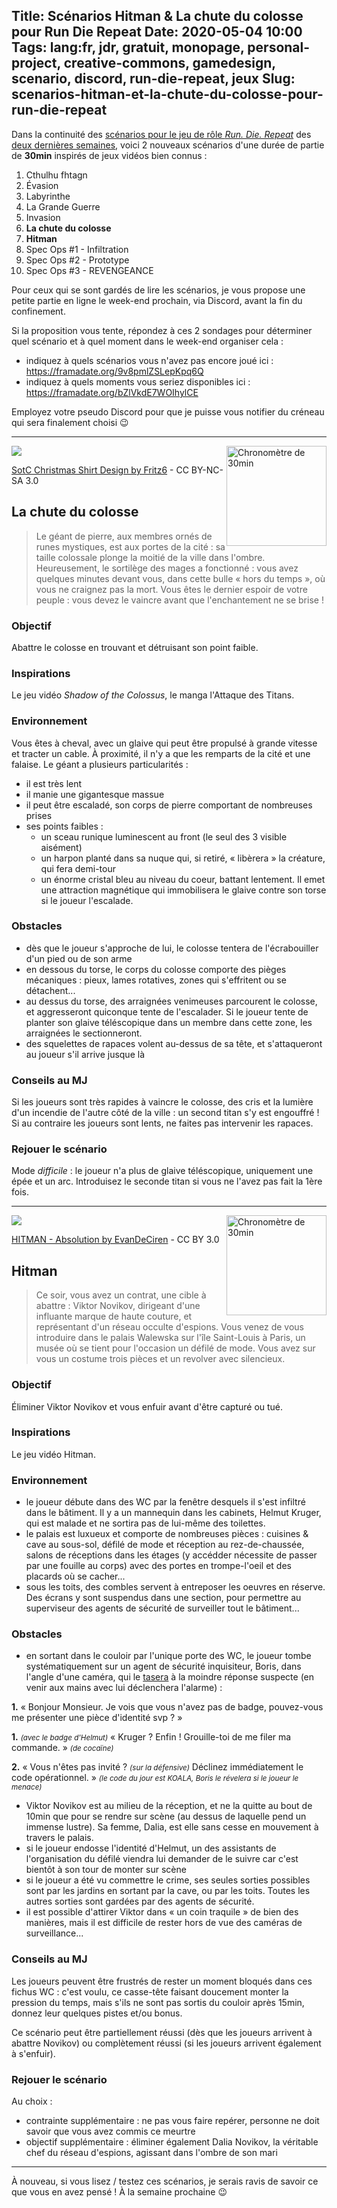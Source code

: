 Title: Scénarios Hitman & La chute du colosse pour Run Die Repeat
Date: 2020-05-04 10:00
Tags: lang:fr, jdr, gratuit, monopage, personal-project, creative-commons, gamedesign, scenario, discord, run-die-repeat, jeux
Slug: scenarios-hitman-et-la-chute-du-colosse-pour-run-die-repeat
---

Dans la continuité des [scénarios pour le jeu de rôle _Run. Die. Repeat_](1ere-fournee-de-scenarios-pour-run-die-repeat.html) des [deux dernières semaines](2e-serie-de-scenarios-pour-run-die-repeat.html),
voici 2 nouveaux scénarios d'une durée de partie de **30min**
inspirés de jeux vidéos bien connus :

1. Cthulhu fhtagn
2. Évasion
3. Labyrinthe
4. La Grande Guerre
5. Invasion
6. **La chute du colosse**
7. **Hitman**
8. Spec Ops #1 - Infiltration
9. Spec Ops #2 - Prototype
10. Spec Ops #3 - REVENGEANCE

Pour ceux qui se sont gardés de lire les scénarios, je vous propose une petite partie en ligne le week-end prochain, via Discord, avant la fin du confinement.

Si la proposition vous tente, répondez à ces 2 sondages pour déterminer quel scénario et à quel moment dans le week-end organiser cela :

- indiquez à quels scénarios vous n'avez pas encore joué ici : <https://framadate.org/9v8pmlZSLepKpq6Q>
- indiquez à quels moments vous seriez disponibles ici : <https://framadate.org/bZlVkdE7WOIhylCE>

Employez votre pseudo Discord pour que je puisse vous notifier du créneau qui sera finalement choisi 😉

---
<img class="timer" alt="Chronomètre de 30min" src="images/jdr/rdr/timer-30.svg">

![](images/jdr/rdr/sotc_christmas_shirt_design_by_fritz6_d1e07il-pre.png)

[SotC Christmas Shirt Design by Fritz6](https://www.deviantart.com/fritz6/art/SotC-Christmas-Shirt-Design-83990541) - CC BY-NC-SA 3.0
## La chute du colosse
> Le géant de pierre, aux membres ornés de runes mystiques, est aux portes de la cité :
> sa taille colossale plonge la moitié de la ville dans l'ombre.
> Heureusement, le sortilège des mages a fonctionné : vous avez quelques minutes devant vous,
> dans cette bulle « hors du temps », où vous ne craignez pas la mort.
> Vous êtes le dernier espoir de votre peuple : vous devez le vaincre avant que l'enchantement ne se brise !
### Objectif
Abattre le colosse en trouvant et détruisant son point faible.
### Inspirations
Le jeu vidéo _Shadow of the Colossus_, le manga l'Attaque des Titans.
### Environnement
Vous êtes à cheval, avec un glaive qui peut être propulsé à grande vitesse et tracter un cable.
À proximité, il n'y a que les remparts de la cité et une falaise.
Le géant a plusieurs particularités :
- il est très lent
- il manie une gigantesque massue
- il peut être escaladé, son corps de pierre comportant de nombreuses prises
- ses points faibles :
  * un sceau runique luminescent au front (le seul des 3 visible aisément)
  * un harpon planté dans sa nuque qui, si retiré, « libèrera » la créature, qui fera demi-tour
  * un énorme cristal bleu au niveau du coeur, battant lentement.
    Il emet une attraction magnétique qui immobilisera le glaive contre son torse si le joueur l'escalade.
### Obstacles
- dès que le joueur s'approche de lui, le colosse tentera de l'écrabouiller d'un pied ou de son arme
- en dessous du torse, le corps du colosse comporte des pièges mécaniques :
pieux, lames rotatives, zones qui s'effritent ou se détachent...
- au dessus du torse, des arraignées venimeuses parcourent le colosse, et aggresseront quiconque tente de l'escalader.
Si le joueur tente de planter son glaive téléscopique dans un membre dans cette zone, les arraignées le sectionneront.
- des squelettes de rapaces volent au-dessus de sa tête, et s'attaqueront au joueur s'il arrive jusque là
### Conseils au MJ
Si les joueurs sont très rapides à vaincre le colosse, des cris et la lumière d'un incendie de l'autre côté de la ville :
un second titan s'y est engouffré !
Si au contraire les joueurs sont lents, ne faites pas intervenir les rapaces.
### Rejouer le scénario
Mode _difficile_ : le joueur n'a plus de glaive téléscopique, uniquement une épée et un arc.
Introduisez le seconde titan si vous ne l'avez pas fait la 1ère fois.

---
<img class="timer" alt="Chronomètre de 30min" src="images/jdr/rdr/timer-30.svg">

![](images/jdr/rdr/hitman___absolution_by_evandeciren_d5d6oc6.jpg)

[HITMAN - Absolution by EvanDeCiren](https://www.deviantart.com/evandeciren/art/HITMAN-Absolution-324477366) - CC BY 3.0
## Hitman
> Ce soir, vous avez un contrat, une cible à abattre : Viktor Novikov,
> dirigeant d'une influante marque de haute couture, et représentant d'un réseau occulte d'espions.
> Vous venez de vous introduire dans le palais Walewska sur l'île Saint-Louis à Paris,
> un musée où se tient pour l'occasion un défilé de mode.
> Vous avez sur vous un costume trois pièces et un revolver avec silencieux.
### Objectif
Éliminer Viktor Novikov et vous enfuir avant d'être capturé ou tué.
### Inspirations
Le jeu vidéo Hitman.
### Environnement
- le joueur débute dans des WC par la fenêtre desquels il s'est infiltré dans le bâtiment.
Il y a un mannequin dans les cabinets, Helmut Kruger,
qui est malade et ne sortira pas de lui-même des toilettes.
- le palais est luxueux et comporte de nombreuses pièces :
cuisines & cave au sous-sol, défilé de mode et réception au rez-de-chaussée,
salons de réceptions dans les étages (y accédder nécessite de passer par une fouille au corps)
avec des portes en trompe-l'oeil et des placards où se cacher...
- sous les toits, des combles servent à entreposer les oeuvres en réserve.
Des écrans y sont suspendus dans une section,
pour permettre au superviseur des agents de sécurité de surveiller tout le bâtiment...
### Obstacles
- en sortant dans le couloir par l'unique porte des WC,
le joueur tombe systématiquement sur un agent de sécurité inquisiteur, Boris,
dans l'angle d'une caméra, qui le [tasera](https://fr.wikipedia.org/wiki/Pistolet_%C3%A0_impulsion_%C3%A9lectrique)
à la moindre réponse suspecte (en venir aux mains avec lui déclenchera l'alarme) :

**1.** « Bonjour Monsieur. Je vois que vous n'avez pas de badge, pouvez-vous me présenter une pièce d'identité svp ? »

**1.** _<small>(avec le badge d'Helmut)</small>_ « Kruger ? Enfin ! Grouille-toi de me filer ma commande. »
_<small>(de cocaïne)</small>_

**2.** « Vous n'êtes pas invité ? _<small>(sur la défensive)</small>_ Déclinez immédiatement le code opérationnel. »
_<small>(le code du jour est KOALA, Boris le révelera si le joueur le menace)</small>_

- Viktor Novikov est au milieu de la réception, et ne la quitte au bout de 10min
que pour se rendre sur scène (au dessus de laquelle pend un immense lustre).
Sa femme, Dalia, est elle sans cesse en mouvement à travers le palais.
- si le joueur endosse l'identité d'Helmut,
un des assistants de l'organisation du défilé viendra lui demander de le suivre car c'est bientôt à son tour de monter sur scène
- si le joueur a été vu commettre le crime, ses seules sorties possibles sont
par les jardins en sortant par la cave, ou par les toits.
Toutes les autres sorties sont gardées par des agents de sécurité.
- il est possible d'attirer Viktor dans « un coin traquile » de bien des manières,
mais il est difficile de rester hors de vue des caméras de surveillance...
### Conseils au MJ
Les joueurs peuvent être frustrés de rester un moment bloqués dans ces fichus WC :
c'est voulu, ce casse-tête faisant doucement monter la pression du temps,
mais s'ils ne sont pas sortis du couloir après 15min, donnez leur quelques pistes et/ou bonus.

Ce scénario peut être partiellement réussi (dès que les joueurs arrivent à abattre Novikov)
ou complètement réussi (si les joueurs arrivent également à s'enfuir).
### Rejouer le scénario
Au choix :
- contrainte supplémentaire : ne pas vous faire repérer, personne ne doit savoir que vous avez commis ce meurtre
- objectif supplémentaire : éliminer également Dalia Novikov, la véritable chef du réseau d'espions,
agissant dans l'ombre de son mari

---

À nouveau, si vous lisez / testez ces scénarios, je serais ravis de savoir ce que vous en avez pensé !
À la semaine prochaine 😉


<style>
.timer {
  width: 10rem;
  float: right;
}
</style>
<script>
document.querySelectorAll('article img').forEach(img => img.title = img.alt)
</script>
